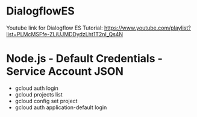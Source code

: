 # DialogflowES

Youtube link for Dialogflow ES Tutorial: https://www.youtube.com/playlist?list=PLMcMSFfe-ZLiUJMDDydzLht1T2nI_Qs4N

# Node.js - Default Credentials - Service Account JSON
- gcloud auth login
- gcloud projects list
- gcloud config set project 
- gcloud auth application-default login


